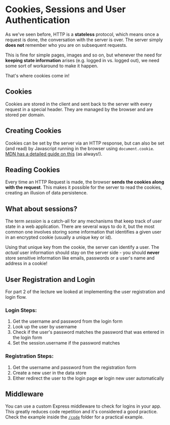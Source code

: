 # Cookies, Sessions and User Authentication

As we've seen before, HTTP is a **stateless** protocol, which means once a request is done, the conversation with the server is over. The server simply **does not** remember who you are on subsequent requests.

This is fine for simple pages, images and so on, but whenever the need for **keeping state information** arises (e.g. logged in vs. logged out), we need some sort of workaround to make it happen.

That's where cookies come in!

## Cookies
Cookies are stored in the client and sent back to the server with every request in a special header. They are managed by the browser and are stored per domain.

## Creating Cookies
Cookies can be set by the server via an HTTP response, but can also be set (and read) by Javascript running in the browser using `document.cookie`. [MDN has a detailed guide on this](https://developer.mozilla.org/en-US/docs/Web/API/Document/cookie) (as always!).

## Reading Cookies
Every time an HTTP Request is made, the browser **sends the cookies along with the request**. This makes it possible for the server to read the cookies, creating an illusion of data persistence.

## What about sessions?

The term _session_ is a catch-all for any mechanisms that keep track of user state in a web application. There are several ways to do it, but the most common one involves storing some information that identifies a given user in an encrypted cookie (usually a unique key or id).

Using that unique key from the cookie, the server can identify a user. The _actual_ user information should stay on the server side - you should **never** store sensitive information like emails, passwords or a user's name and address in a cookie!

## User Registration and Login
For part 2 of the lecture we looked at implementing the user registration and login flow.

### Login Steps:
1. Get the username and password from the login form
2. Look up the user by username
3. Check if the user's password matches the password that was entered in the login form
4. Set the session.username if the password matches

### Registration Steps:
1. Get the username and password from the registration form
2. Create a new user in the data store
3. Either redirect the user to the login page **or** login new user automatically

## Middleware

You can use a custom Express middleware to check for logins in your app. This greatly reduces code repetition and it's considered a good practice. Check the example inside the [`/code`](code) folder for a practical example.
